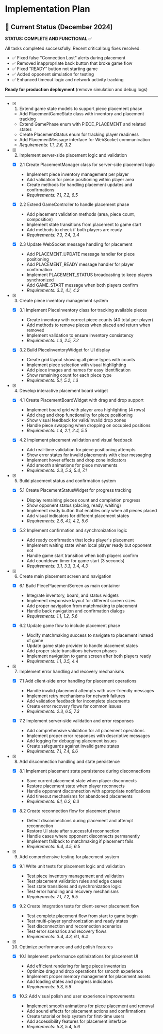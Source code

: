 # Implementation Plan

## 🎯 Current Status (December 2024)

**STATUS: COMPLETE AND FUNCTIONAL** ✅

All tasks completed successfully. Recent critical bug fixes resolved:

- ✅ Fixed false "Connection Lost" alerts during placement
- ✅ Removed inappropriate back button that broke game flow
- ✅ Fixed "READY" button not starting game
- ✅ Added opponent simulation for testing
- ✅ Enhanced timeout logic and network activity tracking

**Ready for production deployment** (remove simulation and debug logs)

---

- [x] 1. Extend game state models to support piece placement phase

  - Add PlacementGameState class with inventory and placement tracking
  - Extend GamePhase enum with PIECE_PLACEMENT and related states
  - Create PlacementStatus enum for tracking player readiness
  - Add PlacementMessage interface for WebSocket communication
  - _Requirements: 1.1, 2.6, 3.2_

- [x] 2. Implement server-side placement logic and validation

  - [x] 2.1 Create PlacementManager class for server-side placement logic

    - Implement piece inventory management per player
    - Add validation for piece positioning within player area
    - Create methods for handling placement updates and confirmations
    - _Requirements: 7.1, 7.2, 6.5_

  - [x] 2.2 Extend GameController to handle placement phase

    - Add placement validation methods (area, piece count, composition)
    - Implement state transitions from placement to game start
    - Add methods to check if both players are ready
    - _Requirements: 7.3, 7.4, 3.4_

  - [x] 2.3 Update WebSocket message handling for placement

    - Add PLACEMENT_UPDATE message handler for piece positioning
    - Add PLACEMENT_READY message handler for player confirmation
    - Implement PLACEMENT_STATUS broadcasting to keep players synchronized
    - Add GAME_START message when both players confirm
    - _Requirements: 3.2, 4.1, 4.2_

- [x] 3. Create piece inventory management system

  - [x] 3.1 Implement PieceInventory class for tracking available pieces

    - Create inventory with correct piece counts (40 total per player)
    - Add methods to remove pieces when placed and return when removed
    - Implement validation to ensure inventory consistency
    - _Requirements: 1.3, 2.5, 7.2_

  - [x] 3.2 Build PieceInventoryWidget for UI display

    - Create grid layout showing all piece types with counts
    - Implement piece selection with visual highlighting
    - Add piece images and names for easy identification
    - Show remaining count for each piece type
    - _Requirements: 5.1, 5.2, 1.3_

- [x] 4. Develop interactive placement board widget

  - [x] 4.1 Create PlacementBoardWidget with drag and drop support

    - Implement board grid with player area highlighting (4 rows)
    - Add drag and drop functionality for piece positioning
    - Show visual feedback for valid/invalid drop zones
    - Handle piece swapping when dropping on occupied positions
    - _Requirements: 1.4, 2.1, 2.4, 5.5_

  - [x] 4.2 Implement placement validation and visual feedback

    - Add real-time validation for piece positioning attempts
    - Show error states for invalid placements with clear messaging
    - Implement hover effects and drop zone indicators
    - Add smooth animations for piece movements
    - _Requirements: 2.3, 5.3, 5.4, 7.1_

- [x] 5. Build placement status and confirmation system

  - [x] 5.1 Create PlacementStatusWidget for progress tracking

    - Display remaining pieces count and completion progress
    - Show opponent status (placing, ready, waiting)
    - Implement ready button that enables only when all pieces placed
    - Add visual indicators for different placement states
    - _Requirements: 2.6, 4.1, 4.2, 5.6_

  - [x] 5.2 Implement confirmation and synchronization logic

    - Add ready confirmation that locks player's placement
    - Implement waiting state when local player ready but opponent not
    - Handle game start transition when both players confirm
    - Add countdown timer for game start (3 seconds)
    - _Requirements: 3.1, 3.3, 3.4, 4.3_

- [x] 6. Create main placement screen and navigation

  - [x] 6.1 Build PiecePlacementScreen as main container

    - Integrate inventory, board, and status widgets
    - Implement responsive layout for different screen sizes
    - Add proper navigation from matchmaking to placement
    - Handle back navigation and confirmation dialogs
    - _Requirements: 1.1, 1.2, 5.6_

  - [x] 6.2 Update game flow to include placement phase

    - Modify matchmaking success to navigate to placement instead of game
    - Update game state provider to handle placement states
    - Add proper state transitions between phases
    - Implement navigation to game screen after both players ready
    - _Requirements: 1.1, 3.5, 4.4_

- [x] 7. Implement error handling and recovery mechanisms

  - [x] 7.1 Add client-side error handling for placement operations

    - Handle invalid placement attempts with user-friendly messages
    - Implement retry mechanisms for network failures
    - Add validation feedback for incomplete placements
    - Create error recovery flows for common issues
    - _Requirements: 2.3, 6.5, 7.3_

  - [x] 7.2 Implement server-side validation and error responses

    - Add comprehensive validation for all placement operations
    - Implement proper error responses with descriptive messages
    - Add logging for debugging placement issues
    - Create safeguards against invalid game states
    - _Requirements: 7.1, 7.4, 6.6_

- [x] 8. Add disconnection handling and state persistence

  - [x] 8.1 Implement placement state persistence during disconnections

    - Save current placement state when player disconnects
    - Restore placement state when player reconnects
    - Handle opponent disconnection with appropriate notifications
    - Add timeout mechanisms for abandoned placements
    - _Requirements: 6.1, 6.2, 6.3_

  - [x] 8.2 Create reconnection flow for placement phase

    - Detect disconnections during placement and attempt reconnection
    - Restore UI state after successful reconnection
    - Handle cases where opponent disconnects permanently
    - Implement fallback to matchmaking if placement fails
    - _Requirements: 6.4, 4.5, 6.5_

- [x] 9. Add comprehensive testing for placement system

  - [x] 9.1 Write unit tests for placement logic and validation

    - Test piece inventory management and validation
    - Test placement validation rules and edge cases
    - Test state transitions and synchronization logic
    - Test error handling and recovery mechanisms
    - _Requirements: 7.1, 7.2, 6.5_

  - [x] 9.2 Create integration tests for client-server placement flow

    - Test complete placement flow from start to game begin
    - Test multi-player synchronization and ready states
    - Test disconnection and reconnection scenarios
    - Test error scenarios and recovery flows
    - _Requirements: 3.4, 4.3, 6.1, 6.4_

- [x] 10. Optimize performance and add polish features

  - [x] 10.1 Implement performance optimizations for placement UI

    - Add efficient rendering for large piece inventories
    - Optimize drag and drop operations for smooth experience
    - Implement proper memory management for placement assets
    - Add loading states and progress indicators
    - _Requirements: 5.3, 5.6_

  - [x] 10.2 Add visual polish and user experience improvements
    - Implement smooth animations for piece placement and removal
    - Add sound effects for placement actions and confirmations
    - Create tutorial or help system for first-time users
    - Add accessibility features for placement interface
    - _Requirements: 5.3, 5.4, 5.6_
